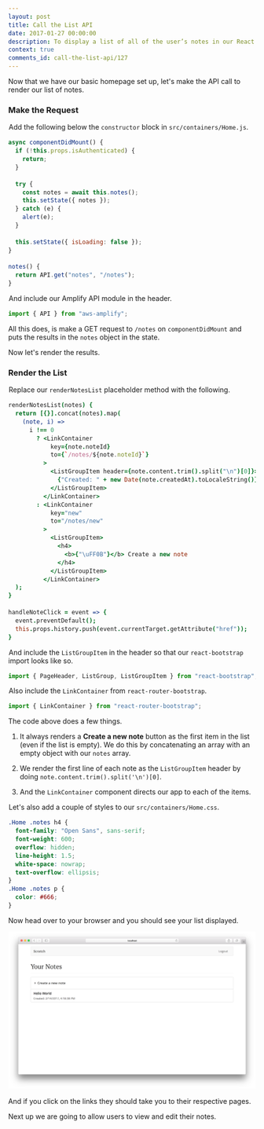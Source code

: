 ```yaml
---
layout: post
title: Call the List API
date: 2017-01-27 00:00:00
description: To display a list of all of the user’s notes in our React.js app, we are going to make a GET request to our serverless API backend using the AWS Amplify API module. We are also going to use the ListGroup and ListGroupItem React-Bootstrap components to render the list.
context: true
comments_id: call-the-list-api/127
---
```


Now that we have our basic homepage set up, let's make the API call to render our list of notes.

### Make the Request

<img class="code-marker" src="/assets/s.png" />Add the following below the `constructor` block in `src/containers/Home.js`.

``` javascript
async componentDidMount() {
  if (!this.props.isAuthenticated) {
    return;
  }

  try {
    const notes = await this.notes();
    this.setState({ notes });
  } catch (e) {
    alert(e);
  }

  this.setState({ isLoading: false });
}

notes() {
  return API.get("notes", "/notes");
}
```

<img class="code-marker" src="/assets/s.png" />And include our Amplify API module in the header.

``` javascript
import { API } from "aws-amplify";
```

All this does, is make a GET request to `/notes` on `componentDidMount` and puts the results in the `notes` object in the state.

Now let's render the results.

### Render the List

<img class="code-marker" src="/assets/s.png" />Replace our `renderNotesList` placeholder method with the following.

``` coffee
renderNotesList(notes) {
  return [{}].concat(notes).map(
    (note, i) =>
      i !== 0
        ? <LinkContainer
            key={note.noteId}
            to={`/notes/${note.noteId}`}
          >
            <ListGroupItem header={note.content.trim().split("\n")[0]}>
              {"Created: " + new Date(note.createdAt).toLocaleString()}
            </ListGroupItem>
          </LinkContainer>
        : <LinkContainer
            key="new"
            to="/notes/new"
          >
            <ListGroupItem>
              <h4>
                <b>{"\uFF0B"}</b> Create a new note
              </h4>
            </ListGroupItem>
          </LinkContainer>
  );
}

handleNoteClick = event => {
  event.preventDefault();
  this.props.history.push(event.currentTarget.getAttribute("href"));
}
```

<img class="code-marker" src="/assets/s.png" />And include the `ListGroupItem` in the header so that our `react-bootstrap` import looks like so.

``` javascript
import { PageHeader, ListGroup, ListGroupItem } from "react-bootstrap";
```

<img class="code-marker" src="/assets/s.png" />Also include the `LinkContainer` from `react-router-bootstrap`.

``` javascript
import { LinkContainer } from "react-router-bootstrap";
```

The code above does a few things.

1. It always renders a **Create a new note** button as the first item in the list (even if the list is empty). We do this by concatenating an array with an empty object with our `notes` array.

2. We render the first line of each note as the `ListGroupItem` header by doing `note.content.trim().split('\n')[0]`.

3. And the `LinkContainer` component directs our app to each of the items.

<img class="code-marker" src="/assets/s.png" />Let's also add a couple of styles to our `src/containers/Home.css`.

``` css
.Home .notes h4 {
  font-family: "Open Sans", sans-serif;
  font-weight: 600;
  overflow: hidden;
  line-height: 1.5;
  white-space: nowrap;
  text-overflow: ellipsis;
}
.Home .notes p {
  color: #666;
}
```

Now head over to your browser and you should see your list displayed.

![Homepage list loaded screenshot](/assets/homepage-list-loaded.png)

And if you click on the links they should take you to their respective pages.

Next up we are going to allow users to view and edit their notes.
